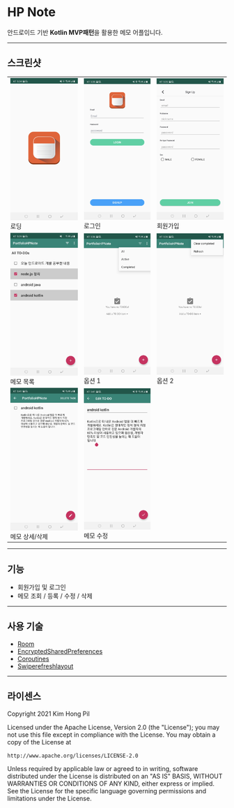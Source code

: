 # HP Note
안드로이드 기반 **Kotlin MVP패턴**을 활용한 메모 어플입니다.

---
## 스크린샷
||||
|--|--|--|
|<img src="./image/hpnote_loading.jpeg" width="200"><br>로딩|<img src="./image/hpnote_login.jpeg" width="200"><br>로그인|<img src="./image/hpnote_signup.jpeg" width="200"><br>회원가입
|<img src="./image/hpnote_main.jpeg" width="200"><br>메모 목록|<img src="./image/hpnote_main_option1.jpeg" width="200"><br>옵션 1|<img src="./image/hpnote_main_option2.jpeg" width="200"><br>옵션 2
|<img src="./image/hpnote_detail.jpeg" width="200"><br>메모 상세/삭제|<img src="./image/hpnote_upload.jpeg" width="200"><br>메모 수정

---
## 기능
- 회원가입 및 로그인
- 메모 조회 / 등록 / 수정 / 삭제

---
## 사용 기술
- [Room](https://developer.android.com/training/data-storage/room)
- [EncryptedSharedPreferences](https://developer.android.com/reference/androidx/security/crypto/EncryptedSharedPreferences)
- [Coroutines](https://developer.android.com/kotlin/coroutines?hl=ko)
- [Swiperefreshlayout](https://developer.android.com/jetpack/androidx/releases/swiperefreshlayout?hl=ko)

---
## 라이센스
Copyright 2021 Kim Hong Pil

Licensed under the Apache License, Version 2.0 (the "License");
you may not use this file except in compliance with the License.
You may obtain a copy of the License at

    http://www.apache.org/licenses/LICENSE-2.0

Unless required by applicable law or agreed to in writing, software
distributed under the License is distributed on an "AS IS" BASIS,
WITHOUT WARRANTIES OR CONDITIONS OF ANY KIND, either express or implied.
See the License for the specific language governing permissions and
limitations under the License.